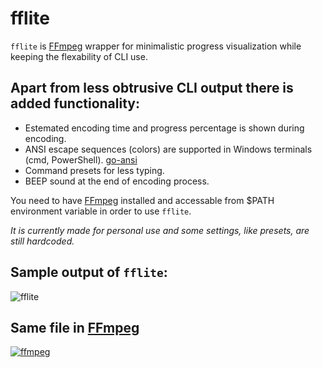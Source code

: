 # fflite
`fflite` is [FFmpeg](https://www.ffmpeg.org/) wrapper for minimalistic progress visualization while keeping the flexability of CLI use.

## Apart from less obtrusive CLI output there is added functionality:
* Estemated encoding time and progress percentage is shown during encoding.
* ANSI escape sequences (colors) are supported in Windows terminals (cmd, PowerShell). [go-ansi](https://github.com/k0kubun/go-ansi)
* Command presets for less typing.
* BEEP sound at the end of encoding process.

You need to have [FFmpeg](https://www.ffmpeg.org/) installed and accessable from $PATH environment variable in order to use `fflite`.

*It is currently made for personal use and some settings, like presets, are still hardcoded.*

## Sample output of `fflite`:
![fflite](http://i.imgur.com/bz0b0Xp.png)

## Same file in [FFmpeg](https://www.ffmpeg.org/)
[![ffmpeg](http://i.imgur.com/VJ8Wj48l.png)](http://i.imgur.com/VJ8Wj48.png)
